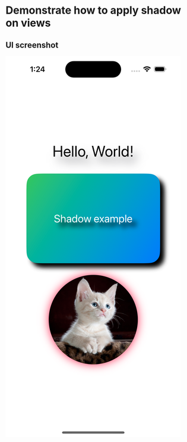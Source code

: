#  Demonstrate how to apply shadow on views

## UI screenshot
![ShadowExamples](./ShadowExample.png)
